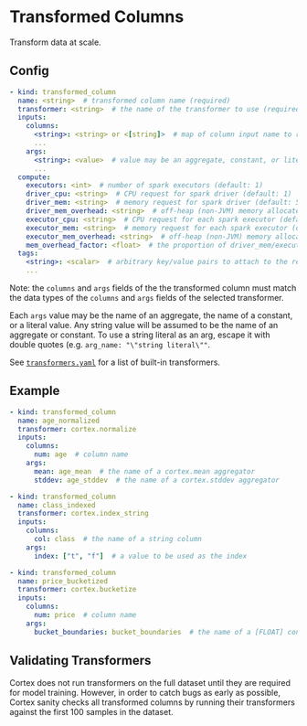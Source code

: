 # Transformed Columns

Transform data at scale.

## Config

```yaml
- kind: transformed_column
  name: <string>  # transformed column name (required)
  transformer: <string>  # the name of the transformer to use (required)
  inputs:
    columns:
      <string>: <string> or <[string]>  # map of column input name to raw column name(s) (required)
      ...
    args:
      <string>: <value>  # value may be an aggregate, constant, or literal value (optional)
      ...
  compute:
    executors: <int>  # number of spark executors (default: 1)
    driver_cpu: <string>  # CPU request for spark driver (default: 1)
    driver_mem: <string>  # memory request for spark driver (default: 500Mi)
    driver_mem_overhead: <string>  # off-heap (non-JVM) memory allocated to the driver (overrides mem_overhead_factor) (default: min[driver_mem * 0.4, 384Mi])
    executor_cpu: <string>  # CPU request for each spark executor (default: 1)
    executor_mem: <string>  # memory request for each spark executor (default: 500Mi)
    executor_mem_overhead: <string>  # off-heap (non-JVM) memory allocated to each executor (overrides mem_overhead_factor) (default: min[executor_mem * 0.4, 384Mi])
    mem_overhead_factor: <float>  # the proportion of driver_mem/executor_mem which will be additionally allocated for off-heap (non-JVM) memory (default: 0.4)
  tags:
    <string>: <scalar>  # arbitrary key/value pairs to attach to the resource (optional)
    ...
```

Note: the `columns` and `args` fields of the the transformed column must match the data types of the `columns` and `args` fields of the selected transformer.

Each `args` value may be the name of an aggregate, the name of a constant, or a literal value. Any string value will be assumed to be the name of an aggregate or constant. To use a string literal as an arg, escape it with double quotes (e.g. `arg_name: "\"string literal\""`.

See <!-- CORTEX_VERSION_MINOR -->[`transformers.yaml`](https://github.com/cortexlabs/cortex/blob/0.3/pkg/transformers/transformers.yaml) for a list of built-in transformers.

## Example

```yaml
- kind: transformed_column
  name: age_normalized
  transformer: cortex.normalize
  inputs:
    columns:
      num: age  # column name
    args:
      mean: age_mean  # the name of a cortex.mean aggregator
      stddev: age_stddev  # the name of a cortex.stddev aggregator

- kind: transformed_column
  name: class_indexed
  transformer: cortex.index_string
  inputs:
    columns:
      col: class  # the name of a string column
    args:
      index: ["t", "f"]  # a value to be used as the index

- kind: transformed_column
  name: price_bucketized
  transformer: cortex.bucketize
  inputs:
    columns:
      num: price  # column name
    args:
      bucket_boundaries: bucket_boundaries  # the name of a [FLOAT] constant
```

## Validating Transformers

Cortex does not run transformers on the full dataset until they are required for model training. However, in order to catch bugs as early as possible, Cortex sanity checks all transformed columns by running their transformers against the first 100 samples in the dataset.
